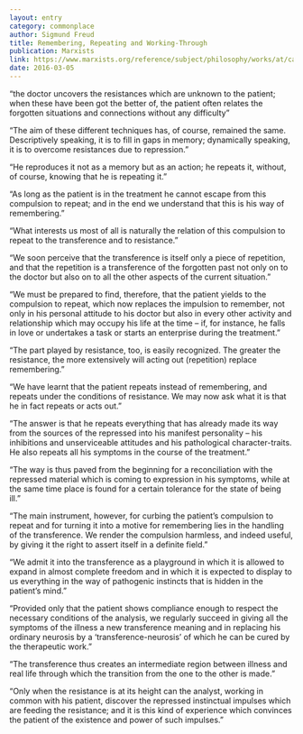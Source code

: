 ```yaml
---
layout: entry
category: commonplace
author: Sigmund Freud
title: Remembering, Repeating and Working-Through
publication: Marxists
link: https://www.marxists.org/reference/subject/philosophy/works/at/catharsis.htm
date: 2016-03-05
---
```


“the doctor uncovers the resistances which are unknown to the patient; when these have been got the better of, the patient often relates the forgotten situations and connections without any difficulty”

“The aim of these different techniques has, of course, remained the same. Descriptively speaking, it is to fill in gaps in memory; dynamically speaking, it is to overcome resistances due to repression.”

“He reproduces it not as a memory but as an action; he repeats it, without, of course, knowing that he is repeating it.”

“As long as the patient is in the treatment he cannot escape from this compulsion to repeat; and in the end we understand that this is his way of remembering.”

“What interests us most of all is naturally the relation of this compulsion to repeat to the transference and to resistance.”

“We soon perceive that the transference is itself only a piece of repetition, and that the repetition is a transference of the forgotten past not only on to the doctor but also on to all the other aspects of the current situation.”

“We must be prepared to find, therefore, that the patient yields to the compulsion to repeat, which now replaces the impulsion to remember, not only in his personal attitude to his doctor but also in every other activity and relationship which may occupy his life at the time – if, for instance, he falls in love or undertakes a task or starts an enterprise during the treatment.”

“The part played by resistance, too, is easily recognized. The greater the resistance, the more extensively will acting out (repetition) replace remembering.”

“We have learnt that the patient repeats instead of remembering, and repeats under the conditions of resistance. We may now ask what it is that he in fact repeats or acts out.”

“The answer is that he repeats everything that has already made its way from the sources of the repressed into his manifest personality – his inhibitions and unserviceable attitudes and his pathological character-traits. He also repeats all his symptoms in the course of the treatment.”

“The way is thus paved from the beginning for a reconciliation with the repressed material which is coming to expression in his symptoms, while at the same time place is found for a certain tolerance for the state of being ill.”

“The main instrument, however, for curbing the patient’s compulsion to repeat and for turning it into a motive for remembering lies in the handling of the transference. We render the compulsion harmless, and indeed useful, by giving it the right to assert itself in a definite field.”

“We admit it into the transference as a playground in which it is allowed to expand in almost complete freedom and in which it is expected to display to us everything in the way of pathogenic instincts that is hidden in the patient’s mind.”

“Provided only that the patient shows compliance enough to respect the necessary conditions of the analysis, we regularly succeed in giving all the symptoms of the illness a new transference meaning and in replacing his ordinary neurosis by a ‘transference-neurosis’ of which he can be cured by the therapeutic work.”

“The transference thus creates an intermediate region between illness and real life through which the transition from the one to the other is made.”

“Only when the resistance is at its height can the analyst, working in common with his patient, discover the repressed instinctual impulses which are feeding the resistance; and it is this kind of experience which convinces the patient of the existence and power of such impulses.”


